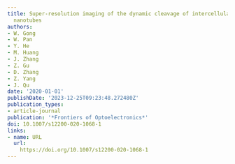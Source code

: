 ```yaml
---
title: Super-resolution imaging of the dynamic cleavage of intercellular tunneling
  nanotubes
authors:
- W. Gong
- W. Pan
- Y. He
- M. Huang
- J. Zhang
- Z. Gu
- D. Zhang
- Z. Yang
- J. Qu
date: '2020-01-01'
publishDate: '2023-12-25T09:23:48.272480Z'
publication_types:
- article-journal
publication: '*Frontiers of Optoelectronics*'
doi: 10.1007/s12200-020-1068-1
links:
- name: URL
  url: 
    https://doi.org/10.1007/s12200-020-1068-1
---
```

